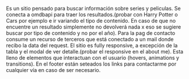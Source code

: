 Es un sitio pensado para buscar información sobre series y peliculas. Se conecta a omdbapi para traer los resultados.(probar con Harry Potter o Cars por ejemplo e ir variando el tipo de contenido. En caso de que no encuentre un resultado simplemente no devolverá nada x eso se sugiere buscar por tipo de contenido y no por el año). Para la pag de contacto consume un recurso de terceros que está conectado a un mail donde recibo la data del request. El sitio es fully responsive, a excepción de la tabla y el modal de ver detalle.(probar el responsive en el about me). Esta lleno de elementos que interactuan con el usuario (hovers, animations y transitions). En el footer están seteados los links para contactarme por cualquier vía en caso de ser necesario. 
